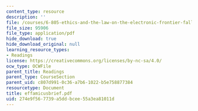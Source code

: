 ```yaml
---
content_type: resource
description: ''
file: /courses/6-805-ethics-and-the-law-on-the-electronic-frontier-fall-2005/274e9f567739a5ddbcee55a3ea81011d_effamicusbrief.pdf
file_size: 95906
file_type: application/pdf
hide_download: true
hide_download_original: null
learning_resource_types:
- Readings
license: https://creativecommons.org/licenses/by-nc-sa/4.0/
ocw_type: OCWFile
parent_title: Readings
parent_type: CourseSection
parent_uid: c807d991-0c36-a7b6-1022-b5e758877384
resourcetype: Document
title: effamicusbrief.pdf
uid: 274e9f56-7739-a5dd-bcee-55a3ea81011d
---
```

